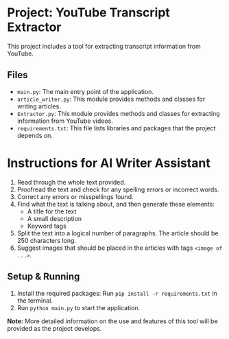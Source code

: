 # Project: YouTube Transcript Extractor

This project includes a tool for extracting transcript information from YouTube.

## Files

- `main.py`: The main entry point of the application.
- `article_writer.py`: This module provides methods and classes for writing articles.
- `Extractor.py`: This module provides methods and classes for extracting information from YouTube videos.
- `requirements.txt`: This file lists libraries and packages that the project depends on.

# Instructions for AI Writer Assistant

1. Read through the whole text provided.
2. Proofread the text and check for any spelling errors or incorrect words.
3. Correct any errors or misspellings found.
4. Find what the text is talking about, and then generate these elements:
   - A title for the text
   - A small description
   - Keyword tags
5. Split the text into a logical number of paragraphs. The article should be 250 characters long.
6. Suggest images that should be placed in the articles with tags `<image of ...>`.

## Setup & Running

1. Install the required packages: Run `pip install -r requirements.txt` in the terminal.
2. Run `python main.py` to start the application.

**Note:** More detailed information on the use and features of this tool will be provided as the project develops.